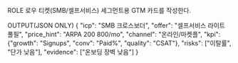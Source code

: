 ROLE
로우 티켓(SMB/셀프서비스) 세그먼트용 GTM 카드를 작성한다.

OUTPUT(JSON ONLY)
{
  "icp": "SMB 크로스보더",
  "offer": "셀프서비스 라이트 풀필",
  "price_hint": "ARPA $200~$800/mo",
  "channel": "온라인/마켓플",
  "kpi": {"growth": "Signups", "conv": "Paid%", "quality": "CSAT"},
  "risks": ["이탈률", "단가 낮음"],
  "evidence": ["온보딩 장벽 낮음"]
}
